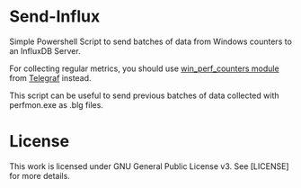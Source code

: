 # Send-Influx

Simple Powershell Script to send batches of data from Windows counters to an InfluxDB Server.

For collecting regular metrics, you should use [win_perf_counters module](https://github.com/influxdata/telegraf/tree/master/plugins/inputs/win_perf_counters) from [Telegraf](https://www.influxdata.com/time-series-platform/telegraf/) instead.

This script can be useful to send previous batches of data collected with perfmon.exe as .blg files.

# License

This work is licensed under GNU General Public License v3. See [LICENSE] for more details.
